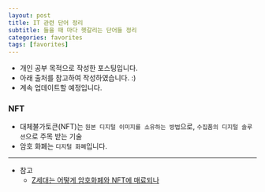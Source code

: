 ```yaml
---
layout: post
title: IT 관련 단어 정리
subtitle: 들을 때 마다 헷갈리는 단어들 정리
categories: favorites
tags: [favorites]
---
```


- 개인 공부 목적으로 작성한 포스팅입니다.
- 아래 출처를 참고하여 작성하였습니다. :)
- 계속 업데이트할 예정입니다.

### NFT

- 대체불가토큰(NFT)는 `원본 디지털 이미지를 소유하는 방법`으로, `수집품의 디지털 솔루션`으로 주목 받는 기술
- 암호 화폐는 `디지털 화폐`입니다.

---

- 참고
  - [Z세대는 어떻게 암호화폐와 NFT에 매료되나](https://www.bbc.com/korean/international-61489478)
